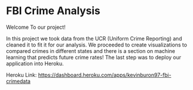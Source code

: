 # FBI Crime Analysis

Welcome To our project!

In this project we took data from the UCR (Uniform Crime Reporting) and cleaned it to fit it for our analysis. We proceeded to create visualizations to compared crimes in different states and there is a section on machine learning that predicts future crime rates! The last step was to deploy our application into Heroku. 

Heroku Link: https://dashboard.heroku.com/apps/kevinburon97-fbi-crimedata
